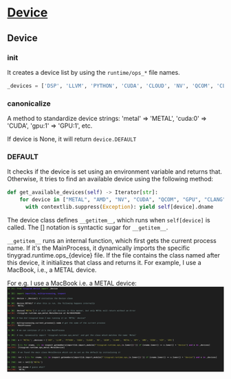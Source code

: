 # [Device](https://github.com/tinygrad/tinygrad/blob/master/tinygrad/device.py)

## Device 
### init

It creates a device list by using the `runtime/ops_*` file names.
```python
_devices = ['DSP', 'LLVM', 'PYTHON', 'CUDA', 'CLOUD', 'NV', 'QCOM', 'CLANG', 'METAL', 'NPY', 'AMD', 'DISK', 'HIP', 'GPU']
```

### canonicalize

A method to standardize device strings:
'metal' => 'METAL',
'cuda:0' => 'CUDA',
'gpu:1' => 'GPU:1', etc.

If device is None, it will return `device.DEFAULT`

### DEFAULT

It checks if the device is set using an environment variable and returns that. Otherwise, it tries to find an available device using the following method:
```python
def get_available_devices(self) -> Iterator[str]:
    for device in ["METAL", "AMD", "NV", "CUDA", "QCOM", "GPU", "CLANG", "LLVM"]:
      with contextlib.suppress(Exception): yield self[device].dname
```

The device class defines `__getitem__`, which runs when `self[device]` is called. The [] notation is syntactic sugar for `__getitem__`.

`__getitem__` runs an internal function, which first gets the current process name. If it's the MainProcess, it dynamically imports the specific tinygrad.runtime.ops_{device} file. If the file contains the class named after this device, it initializes that class and returns it. For example, I use a MacBook, i.e., a METAL device.

For e.g. I use a MacBook i.e. a METAL device:
<img src="images/default_device.png">
